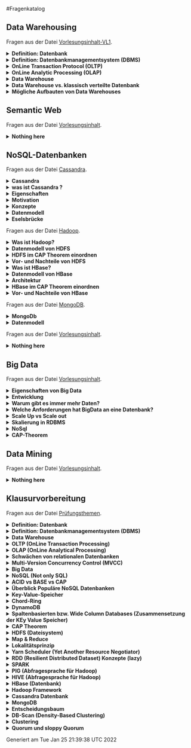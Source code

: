 #Fragenkatalog
## Data Warehousing
Fragen aus der Datei [Vorlesungsinhalt-VL1](./Fragenkatalog/01%20Data%20Warehousing/Vorlesungsinhalt-VL1.md).
<details><summary><b>Definition: Datenbank</b></summary>
<table><tr><td>

Eine Datenbank ist ein integrierter, persistenter Datenbestand einschließlich aller relevanten Informationen über die dargestellte Information (Metadaten), der einer Gruppe von Benutzern zur Verfügung steht und durch eine spezielle Software möglichst redundanzfrei verwaltetet wird.

</td></tr></table>
</details>
<details><summary><b>Definition: Datenbankmanagementsystem (DBMS)</b></summary>
<table><tr><td>

Ein Datenbankmanagementsystem (DBMS) ist die Gesamtheit aller Programme zur Erzeugung, Verwaltung und Manipulation einer Datenbank.

</td></tr></table>
</details>
<details><summary><b>OnLine Transaction Protocol (OLTP)</b></summary>
<table><tr><td>

- Klassische relationale Datenbank ist für Tagesgeschäft (Einkauf, Verkauf, Lagerbestand) 
- Der aktuelle Zustand der Datenbank ist im Vordergrund und wird bearbeitet (OnLine) 
- Viele Änderungs- und Einfüge-Operationen 
- Granularität: einzelne Objekte wichtig 
- Zugriff durch alle möglichen Mitarbeiter. Zugriff eher auf einzelne Tupel 

</td></tr></table>
</details>
<details><summary><b>OnLine Analytic Processing (OLAP)</b></summary>
<table><tr><td>

- Einzelne Objekte nicht so interessant 
- Dateninhalte historisch 
- Sicht über die Entwicklung des Unternehmens, also evolutionär und integriert 
- Zugriffe: read only durch komplexe Abfragen auf ganze Tabellen 
- Wenige Nutzer wie z.B. Manager 

</td></tr></table>
</details>
<details><summary><b>Data Warehouse</b></summary>
<table><tr><td>

- Eine übergreifende, Zentrale Datenbasis 
- Optimiert für Einfüge- und Lese-Operationen, nicht für Transaktionen 
- Extract, Transform, Load (ETL) Tools 
- eine entscheidungsunterstützende Datenbank die zusätzlich und separat von den Datenbanken des Unternehmens gepflegt wird 
- Alle relevanten Unternehmensdaten werden gesammelt und verdichtet 
- Diese gilt es zu strukturieren (Data-Mining, Data-Analysis) 
- Bietet eine globale Perspektive unter Verwendung historischer Daten 
- Schafft durch OLAP Werkzeuge die Basis für Business Intelligence 
- Data Warehouses können aus kleineren Einheiten, sogenannten Data Marts gebildet werden 
- Data Marts sind kleine Einheiten des Unternehmens wie z.B. Marketing, Verkauf etc. 
- Dies kann Integrationsprobleme auf höheren Ebenen verursachen 

</td></tr></table>
</details>
<details><summary><b>Data Warehouse vs. klassisch verteilte Datenbank</b></summary>
<table><tr><td>

TODO

</td></tr></table>
</details>
<details><summary><b>Mögliche Aufbauten von Data Warehouses</b></summary>
<table><tr><td>

- Star Schema
- Snowflake
- Fact Constellations
</td></tr></table>
</details>

## Semantic Web
Fragen aus der Datei [Vorlesungsinhalt](./Fragenkatalog/02%20Semantic%20Web/Vorlesungsinhalt.md).
<details><summary><b>Nothing here</b></summary>
<table><tr><td>

TODO
</td></tr></table>
</details>

## NoSQL-Datenbanken
Fragen aus der Datei [Cassandra](./Fragenkatalog/03%20NoSQL-Datenbanken/Cassandra.md).
<details><summary><b>Cassandra</b></summary>
<table><tr><td>


</td></tr></table>
</details>
<details><summary><b>was ist Cassandra ?</b></summary>
<table><tr><td>

Eine NoSql-Datenbank die auf der AP Seite einzuordnen ist

</td></tr></table>
</details>
<details><summary><b>Eigenschaften</b></summary>
<table><tr><td>


- elastisch (wegen Chord-Ring Hinzuhame von weiteren Rechnern möglich, fast linear sklaierbar)
- verteilt (Peer-to-Peer Chord Ring, kein fixer Einstiegspunkt)
- skalierbar
- spaltenorientiert
- Fehlertolerant (Kein Master und Ausfallsicherheit durch Replikation)
- einstellbare Konsistenz (dennoch bleibt es AP)
- kann auch mit kleinen Clustern (1,3,5) Knoten betrieben werden

</td></tr></table>
</details>
<details><summary><b>Motivation</b></summary>
<table><tr><td>


HBase hat sehr viele Server (zookeeper, HDFS, Data Nodes, etc.) und unter 7 Knoten macht es wenig Sinn. Dazu kommt das es einen Master-Slave Ansatz verfolgt der zum Single-Point-of Failure führen kann (!). Mit dem Chord-Ring, den wir schon in Dynamo-DB kennengelernt haben können wird Cassandra seinen verteilten Ansatz umsetzen.


</td></tr></table>
</details>
<details><summary><b>Konzepte</b></summary>
<table><tr><td>


- Consisten Hashin
- Vektoruhren
- Gossip Protocol
- Hinted Handoff
- etc 

Sind aus dem Dynamo Paper entnommen

</td></tr></table>
</details>
<details><summary><b>Datenmodell</b></summary>
<table><tr><td>


- 3 dimensionale "Hash-Table"
- Ein Keyspace beinhaltet Column Families und regelt deren Repilkationsart
- Jede Zeile besitzt einen Key und besteht aus Spalten (Namen müssen nicht vorher festgelegt sein)
- Jede Spalte hat einen Namen und einen value Wert + Timestamp
- optinal: Time to Live (TTL)



</td></tr></table>
</details>
<details><summary><b>Eselsbrücke</b></summary>
<table><tr><td>

Wenn Dynamo-DB und BigTable's ein Kind hätten, dann wäre es Cassandra ;)

</td></tr></table>
</details>

Fragen aus der Datei [Hadoop](./Fragenkatalog/03%20NoSQL-Datenbanken/Hadoop.md).
<details><summary><b>Was ist Hadoop?</b></summary>
<table><tr><td>


- Hadoop umfasst ein Framework was nach Googles BigTable Vorbild reengineered wurde
- Hadoop hat 2 wesentliche Schichten:
    - Das verteilte File System HDFS und die darauf basierende Spaltenbasierte Datenbank HBase
    - Die Laufzeitumgebung Map Reduce mit den Werkzeugen Pig, Hive...
    
</td></tr></table>
</details>
<details><summary><b>Datenmodell von HDFS</b></summary>
<table><tr><td>


- Write Once, Read Many
- Basis ist die Unterscheidung von NameNodes und DataNodes
  - NameNode ist der Master, der die Metadaten über das Dateisystem speichert (Zugriffsrechte, Data Directory)
  - DataNodes bedienen Rad/ Write Requests der Clients. Die Clients holen sich beim NameNode die Meta Daten und greifen dann direkt auf die DataNodes zu
    - Per Default speichern DataNodes Blöcke von 64 MB und 3 Replikas
    - DataNodes senden einen Blockreport (Info über gespeicherte Blöcke) und einen Hearbeat (noch aktiv Zeichen) an NameNode
        
</td></tr></table>
</details>
<details><summary><b>HDFS im CAP Theorem einordnen</b></summary>
<table><tr><td>


- HDFS kann als CP System eingeordnet werden
- Durch die Repliken ist es gegen ausfälle abgesichert
- Die Konsistenz ist gegeben, weil HDFS eine Schreiboperation erst bestätigt, wenn N Anzahl an Replikas bei anderen DataNodes bestätigt wurden
- Probem ist die Verfügbarkeit:
    - NameNode ist Single Point of Failure. Wenn der NameNode ausfällt können alle Daten verloren gehen
    
</td></tr></table>
</details>
<details><summary><b>Vor- und Nachteile von HDFS</b></summary>
<table><tr><td>


- Vorteile
    - sehr gutes Scale Out: einfach mehr DataNodes hinzufügen
    - Preisgünstig, weil OpenSource und Commodity Hardware nutzbar
    - für große Datenmengen geeignet
    - für Batch Verarbeitung großer Dateien konzipiert
    
- Nachteile
    - NameNode single point of failure
    - NameNode nicht skalierbar. Nicht gut für kleine Daten
    - Daten nicht veränderbar
    - keine Record Lookups
    
</td></tr></table>
</details>
<details><summary><b>Was ist HBase?</b></summary>
<table><tr><td>


- HBase läuft on top von einem Hadoop Cluster
- HBase erweitert Hadoop um die random Read/ Write Funktionalität
- Daten können in vorhandene Datensätze eingefügt werden

</td></tr></table>
</details>
<details><summary><b>Datenmodell von HBase</b></summary>
<table><tr><td>


- HBase ist eine Spaltenorientierte Datenbank die Key/ Value Paare speichert
- Column Families fassen Daten ähnlichen Typs zusammen
- Spalten werden Physisch nah gespeichert
- Dadurch ist die Suche sehr schnell

</td></tr></table>
</details>
<details><summary><b>Architektur</b></summary>
<table><tr><td>


- Region werden eine Menge von Zeilen zur speicherung zugewiesen
    - HBase Tabellen werden z.B. so aufgeteilt, dass alle Spalten einer ColumnFamily in einer Region gespeichert sind
- N Regions sind einem Region Server zugeteilt, der die Reads/ Writes managed
- Der HMaster ist der Master Node, vergleichbar mit dem NameNode in HDFS
    - Weißt Regions den Region Servern zu
    - Update, Create, delete Tabellen
- Zookeeper koordiniert das gesamte verteilte System
    - Jeder HRegionServer erzeugt einen Eintrag beim Zookeeper, mit dessen Hilfe der HMaster die operativen HRegionServer findet. Diese Einträge werden über einen Heartbeat gepflegt und bei Ausbleiben gelöscht
    - Zookeeper sorgt mittels Heartbeat dafür, dass es immer nur einen aktiven HMaster gibt

</td></tr></table>
</details>
<details><summary><b>HBase im CAP Theorem einordnen</b></summary>
<table><tr><td>


Ähnlich wie HDFS ebenfalls CP. HDFS wird zur Datenreplikation genutzt.

</td></tr></table>
</details>
<details><summary><b>Vor- und Nachteile von HBase</b></summary>
<table><tr><td>


Vorteile:
- Random Read und Writes
- für sehr große Datenmengen

Nachteile:
- HBase-Architektur nur für die Datenverwaltung konzipiert
- Auf andere Technologien angewiesen:
    - HDFS zur Replikation/ Speicherung
    - Zookeeper für Servermanagement und Meta Daten
    - Hive/ Pig für Abfragen
    - Single Point of failure. Nach Ausfall des HMasters vergeht eine gewisse Zeit bis ein neuer HMaster aktiv ist
</td></tr></table>
</details>

Fragen aus der Datei [MongoDB](./Fragenkatalog/03%20NoSQL-Datenbanken/MongoDB.md).


<details><summary><b>MongoDb</b></summary>
<table><tr><td>


- Abgleitet aus Humongous 
- NoSQl
- Dokumentorientiert (JSON Dokumente)
- Schmemfrei
- skalierbar
- open source
- high performance

Daraus folgt:

- Keine Zeilen
- Keine Transaktionen 
- keine Joins
- keine refrentielle Integrität

</td></tr></table>
</details>
<details><summary><b>Datenmodell</b></summary>
<table><tr><td>


- JSON -> geordnete Menge an Keys mit entsprechenden Values
- Indexe sind zentral -> Map/Reduce Ansätze
- auto Sharding
- intern binär (BSON)


Fazit:

- passt gut zu AJAX und REST 
- embedded documents liefern eine Umgehungstatbestand zu dem Fehlen von Joints
- serialisierte Objekte entsprechen dem Modell der Programmiersprache 

-> leider hoher Grad an Denormalisierung -> Information wird mehrfach gespeichert 




</td></tr></table>
</details>

Fragen aus der Datei [Vorlesungsinhalt](./Fragenkatalog/03%20NoSQL-Datenbanken/Vorlesungsinhalt.md).
<details><summary><b>Nothing here</b></summary>
<table><tr><td>

TODO
</td></tr></table>
</details>

## Big Data
Fragen aus der Datei [Vorlesungsinhalt](./Fragenkatalog/04%20Big%20Data/Vorlesungsinhalt.md).
<details><summary><b>Eigenschaften von Big Data</b></summary>
<table><tr><td>


Charakterisiert durch die 3Vs:
- Volume (meint die Datenmenge)
- Variety (Verschiedenartigkeit, also strukturiert vs. Unstrukturiert)
- Velocity (dynamischer Eingang von Daten, z.B. Netzfrequenzüberwachung)


</td></tr></table>
</details>
<details><summary><b>Entwicklung </b></summary>
<table><tr><td>


- Die Menge der Daten wird größer
- 2012 weniger als eine Sekunde braucht Google um ca. 50 Millionen Seiten zur effektive Suche zu indizieren

</td></tr></table>
</details>
<details><summary><b>Warum gibt es immer mehr Daten?</b></summary>
<table><tr><td>


- Durch Soziale Netzwerke, mobile Endgeräte und das IoT gibt es immer mehr Daten

</td></tr></table>
</details>
<details><summary><b>Welche Anforderungen hat BigData an eine Datenbank?</b></summary>
<table><tr><td>


- Die vielfältigen Daten (Variety) müssen gespeichert werden, ohne das wir wissen was wir speichern (Text, Bild, Video, etc.)
- Menge der unstrukturierten Daten nimmt exponentiell zu
- hohe skalierbarkeit (scale out) für wachsendes Datenvolumen und variety

</td></tr></table>
</details>
<details><summary><b>Scale Up vs Scale out</b></summary>
<table><tr><td>

Scale up              
----------------- 
- Hinzufügen von CPU & RAm           
- Upgrade -> Ausfallzeit                    
- Grenzkosten oft hoch               

Scale out
-----------------
- Hinzufügen von weiteren Servern/Knoten
- kontrollierte Nebenläufigkeit    
- Replikation als Basisprinzip 

</td></tr></table>
</details>
<details><summary><b>Skalierung in RDBMS</b></summary>
<table><tr><td>


- nur begrenzt möglich
- Verfolgen einen zentralen Ansatz (Großrechner im Zentrum)
- Sperren vermindern den Durchsatz und damit die Verfügbarkeit
- Deshalb ist BigData bzw. skalierung nur schwer möglich in RDBMS

</td></tr></table>
</details>
<details><summary><b>NoSql</b></summary>
<table><tr><td>

-	Steht für not only SQL
-	Nicht relational
-	Schemafrei
-	Verteilt (Scale out)
-	Open Source
-	Beruht auf dem BASE Prinzip (gegenüber ACID Prinzip der RDBMS):
    - Basic Available
    - Soft State
    - Eventual Consistency

</td></tr></table>
</details>
<details><summary><b>CAP-Theorem</b></summary>
<table><tr><td>


Steht für Consistency, Availability, Partition Tolerance:
- Consistency: Alle Clients können die selben Daten sehen/lesen
- Availability: Jeder Client kann zu jedem Zeitpunkt lesen und schreiben
- Partition Tolerance: Das DBMS funktioniert obwohl einige Knoten nicht verfügbar sind
</td></tr></table>
</details>

## Data Mining
Fragen aus der Datei [Vorlesungsinhalt](./Fragenkatalog/05%20Data%20Mining/Vorlesungsinhalt.md).
<details><summary><b>Nothing here</b></summary>
<table><tr><td>

TODO
</td></tr></table>
</details>

## Klausurvorbereitung
Fragen aus der Datei [Prüfungsthemen](./Fragenkatalog/99%20Klausurvorbereitung/Prüfungsthemen.md).
<details><summary><b>Definition: Datenbank</b></summary>
<table><tr><td>

Eine Datenbank ist ein integrierter, persistenter Datenbestand einschließlich aller relevanten Informationen über die dargestellte Information (Metadaten), der einer Gruppe von Benutzern zur Verfügung steht und durch eine spezielle Software möglichst redundanzfrei verwaltetet wird.

</td></tr></table>
</details>
<details><summary><b>Definition: Datenbankmanagementsystem (DBMS)</b></summary>
<table><tr><td>

Ein Datenbankmanagementsystem (DBMS) ist die Gesamtheit aller Programme zur Erzeugung, Verwaltung und Manipulation einer Datenbank.

</td></tr></table>
</details>
<details><summary><b>Data Warehouse</b></summary>
<table><tr><td>

- Eine übergreifende, Zentrale Datenbasis
- Optimiert für Einfüge- und Lese-Operationen, nicht für Transaktionen
- Extract, Transform, Load (ETL) Tools
- eine entscheidungsunterstützende Datenbank die zusätzlich und separat von den Datenbanken des Unternehmens gepflegt wird
- Alle relevanten Unternehmensdaten werden gesammelt und verdichtet
- Diese gilt es zu strukturieren (Data-Mining, Data-Analysis)
- Bietet eine globale Perspektive unter Verwendung historischer Daten
- Schafft durch OLAP Werkzeuge die Basis für Business Intelligence
- Data Warehouses können aus kleineren Einheiten, sogenannten Data Marts gebildet werden
- Data Marts sind kleine Einheiten des Unternehmens wie z.B. Marketing, Verkauf etc.
- Dies kann Integrationsprobleme auf höheren Ebenen verursachen

Aufbau
- Star Schema
- Snowflake
- Fact Constellations

Welche Daten kommen da rein?

Besonderheit dieser Daten?

Wie kann das Schema aufgebaut sein?

Welche Operation führt man da durch?

Aus VL1


</td></tr></table>
</details>
<details><summary><b>OLTP (OnLine Transaction Processing)</b></summary>
<table><tr><td>

Echtzeit Datenverarbeitung fürs Tagesgeschäft
- Viele Änderungsoperationen
- Zugriff auf einzelne Datensätze/Objekte
- Zugriff durch Mitarbeiter (Viele Nutzer)
- Zeitkritisch, immer aktuellste Daten

</td></tr></table>
</details>
<details><summary><b>OLAP (OnLine Analytical Processing)</b></summary>
<table><tr><td>

Komplexe Analysen zur Strategieplanung
- Read only
- Betrachtung der Gesamtheit/Aggregation von Daten
- Erkenntnisse über Entwicklung des Unternehmens -> Strategieplanung
- Zugriff durch Analysten (wenige Nutzer)
- Zeit unkritisch, auch historische Daten akzeptabel


</td></tr></table>
</details>
<details><summary><b>Schwächen von relationalen Datenbanken</b></summary>
<table><tr><td>

- Zentraler Ansatz (Großrechner)
- Begrenzte Skalierbarkeit (Nur Scale up, kein Scale out)
- Konsistenz als zentrales Paradigma
- Folge: Satzsperren -> geringerer Datendurchsatz

Aus VL 3 Folie 144

Versuch der Skalierung von RDBMS
- Master-Slave-Ansatz
  - Alle WRITEs gehen an den Master.
  - Gelesen wird von den Replicas/Slaves.
  - Problem: Replicas nicht direkt aktualisiert. READs könnten veraltete Daten lesen
  - Problem: WRITEs nicht skalierbar.  

</td></tr></table>
</details>
<details><summary><b>Multi-Version Concurrency Control (MVCC)</b></summary>
<table><tr><td>

- Optimistische Nebenläufigkeit
- Ähnlich zu einem Versionskontrollsystem
- Schreibzugriffe erzeugen neue Version der Daten
- WRITEs deshalb ohne Sperren
- UPDATEs (in Place) gibt es nicht -> WRITE mit neuer Versionsnummer
- Folge: Hoher Datendurchsatz aufgrund wenigerer Sperren möglich

Funktionsweise 
- Nutzung von Zeitstempeln für Daten und Transaktionen
- Lese- und Schreibzeitstempel je Version
- Anhand der Zeitstempel Ermittlung der neusten Version; ggf. Abort der Schreiboperation

Aus VL 3 Folie 145ff.

</td></tr></table>
</details>
<details><summary><b>Big Data</b></summary>
<table><tr><td>

- 3Vs
  - Volume - herausfordernde Mengen
  - Variety - Verschiedenartigkeit und nur partiell strukturiert
  - Velocity - dynamischer Eingang von Daten und Ereignissen

Aus VL 3 Folie 159

</td></tr></table>
</details>
<details><summary><b>NoSQL (Not only SQL)</b></summary>
<table><tr><td>

NoSQL sind skalierbare Datenbanken, die das Ziel haben, Datenmengen im Terabyte- oder sogar Peta-Bereich zu persistieren.

Schlüsseleigenschaften
- Nicht Relational
- Schema-Frei
- Verteilt und horizontal skalierbar (Scale out)
- Open Source
- Einfach bei Datenreplikation
- Zumeist einfache Programmierschnittstellen
- Verfolgt BASE (eventuell konsistent)

Aus VL 3 Folie 169ff

</td></tr></table>
</details>
<details><summary><b>ACID vs BASE vs CAP</b></summary>
<table><tr><td>

Konzepte von Datenbanken
- ACID
  - Atomarität (Ganze Transaktion erfolgreich oder gar nicht)
  - Konsistenz (DB wird in valid Zustand hinterlassen)
  - Isolation ()
  - Dauerhaftigkeit (Committed = gespeichert, auch bei Stromausfall)
- BASE    
  - Basic Available (Anwendung funktioniert immer, manchmal mit geringerer Konsistenz)
  - Soft State ()
  - Eventual Consistency  (Irgendwann konsistent..)
- CAP
  - Consistency
  - Availability
  - Partition Tolerance
    
Aus VL 3 Folie 17x ff.

</td></tr></table>
</details>
<details><summary><b>Überblick Populäre NoSQL Datenbanken</b></summary>
<table><tr><td>

- Key/Value Speicher
  - Amazon DynamoDB (*)
  - Redis  
- Datei orientiert
  - MongoDB (*)
- Spalten orientiert
  - Google Big Table
  - Cassandra
  - HBase
    
Aus VL 3 Folie 193

</td></tr></table>
</details>
<details><summary><b>Key-Value-Speicher</b></summary>
<table><tr><td>

Aufbau wie eine Hashmap

Funktion
- Speicherung eines Wertes zu einem Schlüssel
- Key meist gehasht
- Schnittstellen: PUT, GET, DELETE
- Scale Out möglich, da Key-Value-Paare auch verschiedenen Rechnern gespeichert werden können.

Ansätze
- Master-Directory
  - Mehrere Nodes speichern die Key-Value-Paare.
  - Master weiß, auf welchem Node welches Paar gespeichert ist.  
  - Zugriff als Recursive Query (Master liefert Value) oder Iterative Query (Master liefert Namen des Nodes)
- Fehlertoleranz
  - Daten werden auf mehreren Nodes gespeichert
- Load Balancing
  - Master überwacht Auslastung und wählt infolgedessen den perfekten Node zum Einfügen



</td></tr></table>
</details>
<details><summary><b>Chord-Ring</b></summary>
<table><tr><td>

- Alternative eines Key-Value-Speichers
- Ermöglicht das Auffinden von Daten in einem verteilten Speicher (Auch bei Hinzunahme/Ausfall einzelner Knoten)

Eigenschaften
- Einfaches Konzept (beweisbare Korrektheit und kalkulierbare Performance)
- Jeder Chord-Knoten benötigt nur Informationen über einen Teil der anderen Knoten
- Lookups werden über Nachrichten mit anderen Knoten gelöst.

Aus VL 4 Folie 230ff.

Skalierbare Suche
- Mit jedem Hop

TODO
- Erklärung
- Übungsaufgabe 


</td></tr></table>
</details>
<details><summary><b>DynamoDB</b></summary>
<table><tr><td>

- Key-Value-Speicher mit PUT & GET
- Verfolgt das Chord-Prinzip zum Auffinden der Knoten
- Replikation zur Verbesserung der Ausfallsicherheit  
- Virtual Nodes zur gleichmäßigeren Bestückung des Chord Rings -> Leistungsfähiger

</td></tr></table>
</details>
<details><summary><b>Spaltenbasierten bzw. Wide Column Databases (Zusammensetzung der KEy Value Speicher)</b></summary>
<table><tr><td>

- Zu einem Key (Row-Number) mehrere Werte stehen.
- 2 Dimensionen (quasi doppelte HashMap)

</td></tr></table>
</details>
<details><summary><b>CAP Theorem</b></summary>
<table><tr><td>

TODO

</td></tr></table>
</details>
<details><summary><b>HDFS (Dateisystem)</b></summary>
<table><tr><td>

- Open Source Variante des Google File Systems
- Cluster besteht aus
  - Namenode: Master eines Namespace im Dateisystem & Zugriffskontrolle
  - Datanode: Bedienen Anfragen (READ, WRITE) auf Basis der Anweisungen des Namenode
- Zentraler Verzeichnisbaum, verteilte Daten  

Aus VL6 Folie 323ff.



TODO
- Eigenschaften
- Konzept

</td></tr></table>
</details>
<details><summary><b>Map & Reduce</b></summary>
<table><tr><td>

- Scaling-out-Ansatz (mehrere Computer bearbeiten Teil der Anfrage)
- Parallele Verarbeitung
- Input Key-Value-Paare & Output Key-ValuePaare
- Signaturen
  - Mapper: `(K1, V1) -> list(K2, V2)`
  - Reducer: `(K2, list(V2)) -> list(K3, V3)`
  - Java Signatur: `void map(K1 key, V1 value, Mapper.Context context) throws IOException, InterruptedException`

TODO
- Besonderheiten 

Beispiel Word Count [see](https://github.com/V3lop5/Hadoop-WordCount/blob/master/src/main/java/MapClass.java)
```java
/**
 * Mapper
 * 
 * Konvertiert die Key-Value-Paare aus den Dateien in eine Liste von Key-Value-Paaren.
 * 
 * Erstellt aus Input (key: long, value: text)
 *      (42, "Hallo Welt")
 *      (43, "Hallo Peter")
 * den Output [(key: text, value: int)]
 *      [("Hallo", 1), ("Welt", 1)]
 *      [("Hallo", 1), ("Peter", 1)]
 */
public class MapClass extends Mapper<LongWritable, Text, Text, IntWritable> {
    
  private final static IntWritable one = new IntWritable(1);
  private Text word = new Text();
  
  @Override
  public void map(LongWritable key, Text value, Context context) throws IOException, InterruptedException {
    String line = value.toString();
    StringTokenizer itr = new StringTokenizer(line.toLowerCase(Locale.ROOT).replace('.', ' '));
    while (itr.hasMoreTokens()) {
      word.set(itr.nextToken());
      context.write(word, one);
    }
  }
}

/**
 * Reducer
 * 
 * Nimmt Ergebnis des Mappers entgegen. 
 * Zu jedem Key werden alle Values als Liste hinzugefügt.
 * 
 * Erstellt aus der Ausgabe des Mappers/Input (key: text, value: List[int])
 *      ("Hallo", [1, 1])
 *      ("Welt", [1])
 *      ("Peter", [1])
 *      
 * den Output (key: text, value: int)
 *      ("Hallo", 2)
 *      ("Welt", 1)
 *      ("Peter", 1)
 */
public class ReduceClass extends Reducer<Text, IntWritable, Text, IntWritable> {
  private IntWritable count = new IntWritable();
  
  @Override
  protected void reduce(Text key, Iterable<IntWritable> values, Context context) throws IOException, InterruptedException {
    int sum = 0;
    for (IntWritable value : values) {
      sum += value.get();
    }
    count.set(sum);
    context.write(key, count);
  }
}
```

</td></tr></table>
</details>
<details><summary><b>Lokalitätsprinzip</b></summary>
<table><tr><td>

- Zeitliche Lokalität - Was zuletzt gelesen wurde, wird mit hoher Wahrscheinlichkeit erneut benutzt.
- Räumliche Lokalität - Benachbarte Adressbereiche werden angesprochen.


</td></tr></table>
</details>
<details><summary><b>Yarn Scheduler (Yet Another Resource Negotiator)</b></summary>
<table><tr><td>

- Framework zur Verwaltung von Map-Reduce Tasks im HDFS Cluster
- Komponenten
  - Global Resource Manager (RM): Übernahme des Scheduling
  - Per-server Node Manager (NM): Überwachung und Anbindung eines einzelnen Nodes
  - Per-application (job) Application Master (AM): Container zur Kapselung der Kommunikation zwischen RM und NM

Aus VL8 Folie 416


</td></tr></table>
</details>
<details><summary><b>RDD (Resilient Distributed Dataset) Konzepte (lazy)</b></summary>
<table><tr><td>

- robuster verteilter Datensatz
- RDD-Objekte liegen im Arbeitsspeicher
- RDD-Objekte sind nach Erzeugung unveränderlich

</td></tr></table>
</details>
<details><summary><b>SPARK </b></summary>
<table><tr><td>

- Gedacht für Analysen! (Lesender Zugriff)
- Für Batch und Interaktive Anwendungen gedacht
- In Echtzeit Daten als Stream
- Hohe Geschwindigkeit -> Dank Arbeitsspeicher
- Keine persistente Datenspeicherung -> Alles geschieht im Arbeitsspeicher

Aus VL12

</td></tr></table>
</details>
<details><summary><b>PIG (Abfragesprache für Hadoop)</b></summary>
<table><tr><td>

- Datenflussorientierte Scriptsprache
- Für Programmierer (zum Abruf einzelner Tupel)
- Client für Hadoop
- Alternative zu Map/Reduce
- Ermöglicht Joins
- Operationen
  - LOAD - Laden von Daten
  - FOREACH - Projektion
  - GROUP - Gruppierung
  - DUMP - Ausgabe
  - AVG/MIN/MAX/.. - Aggregationen
  
Aus VL 9 Folie 450ff.

</td></tr></table>
</details>
<details><summary><b>HIVE (Abfragesprache für Hadoop)</b></summary>
<table><tr><td>

- erlaubt SQL Nutzung
- Für Data Analysts
- Client für Hadoop
- Ermöglicht Abfragen, wie von relationalen Datenbanken bekannt
- Hive Query Language ähnlich zu SQL
- Im Prinzip ein Data Warehouse
  
Aus VL 9 Folie 465ff.

</td></tr></table>
</details>
<details><summary><b>HBase (Datenbank)</b></summary>
<table><tr><td>

- Idee CP (Consistency & Partition Tolerance)
- Basiert auf HDFS & adressiert dessen Nachteile
- Sinnvoll für Random Read/Write
- Versuch einer spaltenorientierten Datenbank
- HBase besteht aus
  - Region Server: Stellt Datenregionen bereit 
  - HBase-Master: Koordinierung der Region Server
  
TODO

</td></tr></table>
</details>
<details><summary><b>Hadoop Framework</b></summary>
<table><tr><td>

- Nutzt HDFS und HBase
- Laufzeitumgebung MapReduce mit verschiedenen Tools HIVE, PIG, Zookeeper
- Open Source Variante der Google-Produkte
- ...


</td></tr></table>
</details>
<details><summary><b>Cassandra Datenbank</b></summary>
<table><tr><td>

- Idee AP (Availability & Partition Tolerance)
- Spaltenbasiert
- Nutzt Chord-Ring
- Kein Master, sondern gleichberechtigte Knoten  
- Deshalb: Skalierbare & fehlertolerante Datenbank
- Consistency für WRITE und READ getrennt einstellbar (Definition, wie viele Replicas abgefragt werden.)
- WRITE often, READ less

TODO
- Eigenschaften

Partitioner:
- Random Partitioner: Die Schlüssel werden gleichmäßig über die Nodes verteilt (wie bei DynamoDB und default in Cassandra)
- Order Perserving Partitioner: berücksichtigt die Ordnung der Schlüssel (gut für Bereichabfragen, kann Lastverteilung unterlaufen)

Replikation:
- Simple Strategy: Replikas im Uhrzeigersinn (wie bei DynamoDB)
- Networkt Topology Strategy: Replikas werden auf anderen Racks oder Datenzentren verteilt 

- Wie würde man eine Zeitreihen Datenbank anlegen?


</td></tr></table>
</details>
<details><summary><b>MongoDB </b></summary>
<table><tr><td>

- Positioniert sich zwischen Key-Value-Speichern und RDBMS
- Objektorientiert  
- Dokumente im JSON Format (Je Dokument Key/Value Speicher)
- Schemafrei, Skalierbar
- Open Source

Fazit
- Ansatz passt zu REST
- Serialisierte Objekte entsprechen dem Modell der Programmiersprache  
- Nachteil: Hoher Grad an Denormalisierung.
- Folge: Informationen mehrfach gespeichert.

Aus VL12 Folie 735ff.

</td></tr></table>
</details>
<details><summary><b>Entscheidungsbaum</b></summary>
<table><tr><td>

- Modell zur Klassifikation
- Dafür wird aus Trainingsdaten eine Baumstruktur aufgebaut.

Aufbau des Entscheidungsbaums:
- Falls alle Sätze der Trainingsmenge richtig klassifiziert sind, setzte Klassifizierung C
- Sonst:
  - Bestimmte Attribut mit höchster Entropie (Informationsgehalt)
  - Setze dieses Attribut als Wurzel  
  - Erstelle Teilbäume mit den Teilmengen des Trainingsdatensatzes


</td></tr></table>
</details>
<details><summary><b>DB-Scan (Density-Based Clustering)</b></summary>
<table><tr><td>

- Gruppierung der Punkte anhand der Dichte
- Problematisch, wenn Dichte ungleich verteilt ist

Aus VL 11 Folie 673ff.

</td></tr></table>
</details>
<details><summary><b>Clustering</b></summary>
<table><tr><td>

TODO

</td></tr></table>
</details>
<details><summary><b>Quorum und sloppy Quorum</b></summary>
<table><tr><td>

- Nicht alle Replicas eines Datensatzes müssen bei Schreibvorgängen aktualisiert werden. Es ist "schlampig"
- Konfiguration über Tupel (N, R, W)
- In Summe gibt es N Knoten (bzw. Replicas, die eine Kopie der Datei gespeichert haben).
- Bei lesendem Zugriff müssen R Knoten antworten, damit Wert als gelesen gilt.
- Bei schreibendem Zugriff müssen W Knoten den Schreibvorgang bestätigen.
- Wenn R+W > N ist Konsistenz erfüllt.
- Vorteil: Die Performance steigt

- Problem1: wenn es zu bestimmten Partitionen kommt kann es dazu komme das keine Write/Read Quoren erreicht werden können
- Ausfall von einzelen Knoten kann zum Problem werden. 

Eine Lösung: Sloppy Quorum
- Beim Ausfall von Knoten, können andere ihre Aufgabe übernehmen
- Quorum-Bedingung wird erfüllt, aber wir erlauben Knoten die nicht im besitzt der richtige Information sind
- Hinted Handoff wir angewandt: Kommt der Knoten wieder zurück und bekommt eine Hint vom Vertreter das er wieder seine Rolle als Replika wahrnehmen soll.
- Vorteil: Einzelne Knoten können temporär ausfallen.

TODO VL4 Folie 270ff.
</td></tr></table>
</details>



Generiert am Tue Jan 25 21:39:38 UTC 2022
